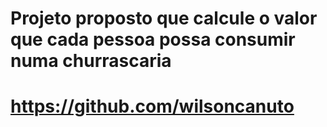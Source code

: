 
# Projeto proposto que calcule o valor que cada pessoa possa consumir numa churrascaria 



# https://github.com/wilsoncanuto



